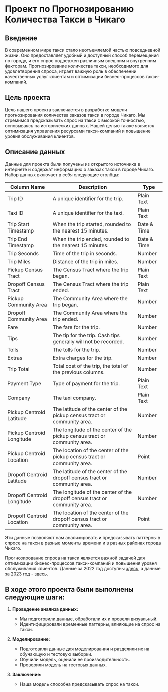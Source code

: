 # Проект по Прогнозированию Количества Такси в Чикаго

## Введение

В современном мире такси стало неотъемлемой частью повседневной жизни. Оно предоставляет удобный и доступный способ перемещения по городу, и его спрос подвержен различным внешним и внутренним факторам. Прогнозирование количества такси, необходимого для удовлетворения спроса, играет важную роль в обеспечении качественных услуг клиентам и оптимизации бизнес-процессов такси-компаний.

## Цель проекта

Цель нашего проекта заключается в разработке модели прогнозирования количества заказов такси в городе Чикаго. Мы стремимся предсказывать спрос на такси с высокой точностью, основываясь на исторических данных. Нашей целью также является оптимизация управления ресурсами такси-компаний и повышение уровня обслуживания клиентов.

## Описание данных

Данные для проекта были получены из открытого источника в интернете и содержат информацию о заказах такси в городе Чикаго. Набор данных включает в себя следующие столбцы:

| Column Name                | Description                                                                | Type        |
| -------------------------- | -------------------------------------------------------------------------- | ----------- |
| Trip ID                    | A unique identifier for the trip.                                          | Plain Text  |
| Taxi ID                    | A unique identifier for the taxi.                                          | Plain Text  |
| Trip Start Timestamp       | When the trip started, rounded to the nearest 15 minutes.                  | Date & Time |
| Trip End Timestamp         | When the trip ended, rounded to the nearest 15 minutes.                    | Date & Time |
| Trip Seconds               | Time of the trip in seconds.                                               | Number      |
| Trip Miles                 | Distance of the trip in miles.                                             | Number      |
| Pickup Census Tract        | The Census Tract where the trip began.                                     | Plain Text  |
| Dropoff Census Tract       | The Census Tract where the trip ended.                                     | Plain Text  |
| Pickup Community Area      | The Community Area where the trip began.                                   | Number      |
| Dropoff Community Area     | The Community Area where the trip ended.                                   | Number      |
| Fare                       | The fare for the trip.                                                     | Number      |
| Tips                       | The tip for the trip. Cash tips generally will not be recorded.            | Number      |
| Tolls                      | The tolls for the trip.                                                    | Number      |
| Extras                     | Extra charges for the trip.                                                | Number      |
| Trip Total                 | Total cost of the trip, the total of the previous columns.                 | Number      |
| Payment Type               | Type of payment for the trip.                                              | Plain Text  |
| Company                    | The taxi company.                                                          | Plain Text  |
| Pickup Centroid Latitude   | The latitude of the center of the pickup census tract or community area.   | Number      |
| Pickup Centroid Longitude  | The longitude of the center of the pickup census tract or community area.  | Number      |
| Pickup Centroid Location   | The location of the center of the pickup census tract or community area.   | Point       |
| Dropoff Centroid Latitude  | The latitude of the center of the dropoff census tract or community area.  | Number      |
| Dropoff Centroid Longitude | The longitude of the center of the dropoff census tract or community area. | Number      |
| Dropoff Centroid Location  | The location of the center of the dropoff census tract or community area.  | Point       |

Эти данные позволяют нам анализировать и предсказывать паттерны в спросе на такси в разные моменты времени и в разных районах города Чикаго.

Прогнозирование спроса на такси является важной задачей для оптимизации бизнес-процессов такси-компаний и повышения уровня обслуживания клиентов. Данные за 2022 год доступны [здесь](https://data.cityofchicago.org/Transportation/Taxi-Trips-2022/npd7-ywjz), а данные за 2023 год - [здесь](https://data.cityofchicago.org/Transportation/Taxi-Trips-2023/e55j-2ewb).

## В ходе этого проекта были выполнены следующие шаги:

1. **Проведение анализа данных:**

   - Мы подготовили данные, обработали их и провели визуальный.
   - Идентифицировали временные паттерны, влияющие на спрос на такси.

2. **Моделирование:**

   - Подготовили данные для моделирования и разделили их на обучающую и тестовую выборки.
   - Обучили модель, оценили ее производительность.
   - Проверили модель на тестовых данных.

3. **Заключение:**
   - Наша модель способна предсказывать спрос на такси.
